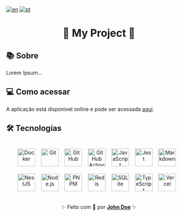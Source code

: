 <!-- TODO: update README data -->

<br />

[![en](https://img.shields.io/badge/lang-en_us-red.svg)](https://github.com/johndoe/my-project/blob/main/README.md)
[![pt](https://img.shields.io/badge/lang-pt_br-blue.svg)](https://github.com/johndoe/my-project/blob/main/README.pt-br.md)

<div align="center">
  <h1>🚀 My Project 🚀</h1>
</div>

## 📚 Sobre

Lorem Ipsum...

## 💻 Como acessar

A aplicação está disponível online e pode ser acessada [aqui](https://www.example.com/).

## 🛠️ Tecnologias

<br />

<div align="center">
  <img src="https://skillicons.dev/icons?i=docker" width="48" title="Docker" /> &nbsp;&nbsp;
  <img src="https://skillicons.dev/icons?i=git" width="48" title="Git" /> &nbsp;&nbsp;
  <img src="https://skillicons.dev/icons?i=github" width="48" title="GitHub" /> &nbsp;&nbsp;
  <img src="https://skillicons.dev/icons?i=githubactions" width="48" title="GitHub Actions" /> &nbsp;&nbsp;
  <img src="https://skillicons.dev/icons?i=javascript" width="48" title="JavaScript" /> &nbsp;&nbsp;
  <img src="https://skillicons.dev/icons?i=jest" width="48" title="Jest" /> &nbsp;&nbsp;
  <img src="https://skillicons.dev/icons?i=markdown" width="48" title="Markdown" /> &nbsp;&nbsp;
  <br />
  <br />
  <img src="https://skillicons.dev/icons?i=nestjs" width="48" title="NestJS" /> &nbsp;&nbsp;
  <img src="https://skillicons.dev/icons?i=nodejs" width="48" title="Node.js" /> &nbsp;&nbsp;
  <img src="https://skillicons.dev/icons?i=pnpm" width="48" title="PNPM" /> &nbsp;&nbsp;
  <img src="https://skillicons.dev/icons?i=redis" width="48" title="Redis" /> &nbsp;&nbsp;
  <img src="https://skillicons.dev/icons?i=sqlite" width="48" title="SQLite" /> &nbsp;&nbsp;
  <img src="https://skillicons.dev/icons?i=typescript" width="48" title="TypeScript" /> &nbsp;&nbsp;
  <img src="https://skillicons.dev/icons?i=vercel" width="48" title="Vercel" /> &nbsp;&nbsp;
</div>

<br />

<p align="center">
  ✨ Feito com 💙 por <a href="https://github.com/johndoe"><strong>John Doe</strong></a> ✨
</p>

